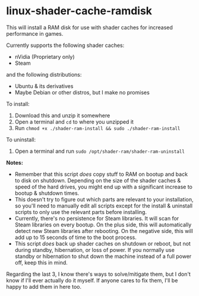 # linux-shader-cache-ramdisk

This will install a RAM disk for use with shader caches for increased performance in games.

Currently supports the following shader caches:
- nVidia (Proprietary only)
- Steam

and the following distributions:
- Ubuntu & its derivatives
- Maybe Debian or other distros, but I make no promises

To install:
1. Download this and unzip it somewhere
2. Open a terminal and `cd` to where you unzipped it
3. Run `chmod +x ./shader-ram-install && sudo ./shader-ram-install`

To uninstall:
1. Open a terminal and run `sudo /opt/shader-ram/shader-ram-uninstall`

**Notes:**
- Remember that this script *does* copy stuff to RAM on bootup and back to disk on shutdown. Depending on the size of the shader caches & speed of the hard drives, you might end up with a significant increase to bootup & shutdown times.
- This doesn't try to figure out which parts are relevant to your installation, so you'll need to manually edit all scripts except for the install & uninstall scripts to only use the relevant parts before installing.
- Currently, there's no persistence for Steam libraries. It will scan for Steam libraries on every bootup. On the plus side, this will automatically detect new Steam libraries after rebooting. On the negative side, this will add up to 15 seconds of time to the boot process.
- This script *does* back up shader caches on shutdown or reboot, but not during standby, hibernation, or loss of power. If you normally use standby or hibernation to shut down the machine instead of a full power off, keep this in mind.

Regarding the last 3, I know there's ways to solve/mitigate them, but I don't know if I'll ever actually do it myself. If anyone cares to fix them, I'll be happy to add them in here too.
